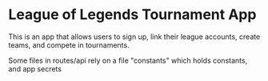 # League of Legends Tournament App

This is an app that allows users to sign up,
link their league accounts, create teams, and compete in tournaments.

Some files in routes/api rely on a file "constants" which holds constants,
and app secrets
